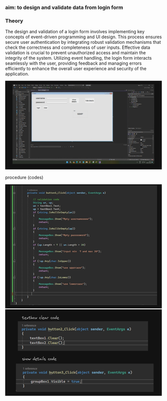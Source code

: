 ### aim: to design and validate data from login form

 
### Theory

The design and validation of a login form involves implementing key concepts of event-driven programming and UI design. This process ensures secure user authentication by integrating robust validation mechanisms that check the correctness and completeness of user inputs. Effective data validation is crucial to prevent unauthorized access and maintain the integrity of the system. Utilizing event handling, the login form interacts seamlessly with the user, providing feedback and managing errors efficiently to enhance the overall user experience and security of the application.


![image](.attachments/de4c2d54c6cd68a8385ad23c243a26754d28ecb3.jpg)

procedure (codes)

![image](.attachments/b0122af0abd1310c6011fcfed99d86dcea0839e2.jpg) 
![image](.attachments/63c2e1b5c19e16753cca1dcd3b12ff3a64fcd300.jpg) 